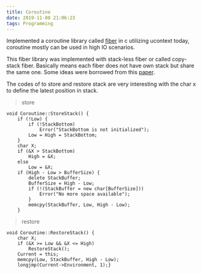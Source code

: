 ```yaml
---
title: Coroutine
date: 2019-11-08 21:06:23
tags: Programming
---
```


Implemented a coroutine library called [fiber](https://github.com/ao-song/fiber) in c utilizing ucontext today, coroutine mostly can be used in high IO scenarios.

This fiber library was implemented with stack-less fiber or called copy-stack fiber. Basically means each fiber does not have own stack but share the same one. Some ideas were borrowed from this [paper](http://akira.ruc.dk/~keld/research/COROUTINE/COROUTINE-1.0/DOC/COROUTINE_REPORT.pdf).

The codes of to store and restore stack are very interesting with the char x to define the latest position in stack.

> store
```
void Coroutine::StoreStack() {
    if (!Low) {
        if (!StackBottom)
            Error("StackBottom is not initialized");
        Low = High = StackBottom;
    }
    char X;
    if (&X > StackBottom)
        High = &X;
    else
        Low = &X;
    if (High - Low > BufferSize) {
        delete StackBuffer;
        BufferSize = High - Low;
        if (!(StackBuffer = new char[BufferSize]))
            Error("No more space available");
        }
        memcpy(StackBuffer, Low, High - Low);
    }
```

> restore
```
void Coroutine::RestoreStack() {
    char X;
    if (&X >= Low && &X <= High)
        RestoreStack();
    Current = this;
    memcpy(Low, StackBuffer, High - Low);
    longjmp(Current->Environment, 1);}
```